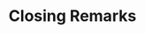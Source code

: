 ---
# Determines which item appears first on the schedule (lowest number (0) appears first)
sequence_id: 9

day: Wednesday, 12th

# Time of the event
time: 16:30 - 17:00

# Title of the event
title: "Closing Remarks"

# Speaker Info
speaker: Priya Kasimbeg
webpage: /organizers
affil: Google DeepMind
affil_link: https://www.linkedin.com/in/priyakasimbeg/
# affil2: Buzz University
# affil2_link: https://buzz.edu

# Image
img: ../organizers/priya.jpeg
img_link: /organizers
---